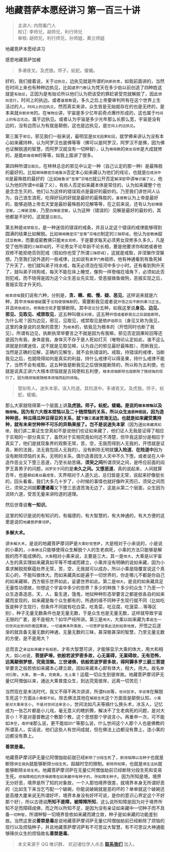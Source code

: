# 地藏菩萨本愿经讲习 第一百三十讲

> 主讲人: 内院看门人 <br />
> 校订: 李师兄，胡师兄，利行师兄 <br />
> 审核: 胡师兄，利行师兄，孙师姐，黄兰师姐 <br />

地藏菩萨本愿经讲习

感恩地藏菩萨加被

> 多诸夜叉。及虎狼。师子。蚖蛇。蝮蝎。

好的，我们接着说，关于`边执见`，边执见就是所谓的`执断执常`，如我前面讲的，当然在时间上来也有种种边执见，比如`婆罗门教`认为梵天在多少劫以前创造了四种姓这就是`有始论`，正因为是有始论所以他们认为把该受的罪赶紧受完就解脱了，因此`崇尚苦行`，时间上的执边。或者`基督教`说，多久之后上帝要审判所有在这个世界上生活过的人，`时间上的边执见`，然而真实来讲，众生皆是无始就存在的也是无终的，是本来就`非断非常`的。在`唯物论`讲，宇宙是多少亿年前奇点爆炸形成的，这也属于`时间上的有边无边`，属于边执见。或者认为宇宙是多少光年那么长那么宽，宇宙是没有边的，没有边而认为有就是颠倒，这也是边执见，是`空间上的边执见`。

第三属于`邪见`，邪见我们一般来说，最明显是`拔无因果轮回`，就学佛来讲认为没有本心如来藏持种，认为阿罗汉也是佛等等（佛可以是阿罗汉，阿罗汉不是佛，因为佛也证解脱道的智慧，而阿罗汉就没有一切种智），认为`喇嘛教`的`男女双修`是大成就修的，是能`即身成佛`的等等，如我上面讲了很多。

第四种所谓`见取见`，在林林总总的邪见中认定一种（自己认定的那一种）是最殊胜的最好的。比如`喇嘛教密宗格鲁派`否定本心如来藏认为他们的戏论，也就是`应成派中观`是最殊胜的最好的（比如`格鲁派“至尊”宗咯巴`就公开否定`解深密`中讲`唯识最了义`，他认为他的所谓`中观`最了义），有些人否定如来藏本体是常住的，认为如来藏整个也是念念生灭的，他们认为这样的错误观点是最好的最妙的。乃至我们讲世间人认为，自己浪生浪死，吃得好玩的好就是最好的最殊胜的，`基督教`认为上帝是最好的，能够追随上帝去天堂是最妙最殊胜的见解等等，在之前来说，还有认为`初禅是涅槃`，`二禅是涅槃`，乃至`四禅是涅槃`，认为这种（错误的）见解是最好的最妙的，其他都是不好的，这就是`见取见`。

第五种是`戒禁取见`，是一种迷信的错误的戒条，并且认定这个错误的戒律能够得到圆满的结果比如解脱。比如`喇嘛教密宗“至尊”宗咯巴`制定的`三昧耶戒`，他认为`密教佛`超过`显教佛`，而要成密教佛只能`男女双修`，于是要求每天必须男女双修多久多久，凡是受了他所谓的`三昧耶戒`的，不论男女不论年龄不论长相，要是他要求你和她或者他双修不能拒绝否则犯戒（假如你也受了所谓`三昧耶戒`），这就是戒取，非涅槃作涅槃想。乃至我们说外道的一些戒律，比如说有`婆罗门教`祖师，他有神通看到有鱼死掉了升天了，他们就叫弟子持水戒，每天必须泡在恒河中多少小时。还有看到狗升天了，就叫弟子持狗戒，每天不能在床上睡觉，像狗一样卷缩在墙角下，必须如此否则犯戒，而不晓得是因为这个众生恶业先实现，受恶报做鱼做狗，恶报实现之后，善报实现才升天的。

`根本烦恼`我们说有六种，分别是，**贪、瞋、痴、慢、疑、恶见**。这样说来就是六种，其中`贪嗔痴慢疑`属于`五钝使很难断`的，需要断我见或者说`开悟之后不断的熏习正法`，并且`转依成功`，`修殊胜空观`才能够断除。其中`恶见`分五种，如我这里说**身见、边见、邪见、见取见、戒禁取见**，这五种叫做`五利使`，这五种`开悟或者断我见之后就能断除`，为什么呢？因为边见，邪见，见取见，戒禁取见是依`萨迦耶见`（身见又称为我见，这里的身是说的总聚的意思）为`根本`的，依我见为根本的（开悟同时也断了我见）。所谓有边见，执断执常举要言之不就是因为有我嘛，邪见否定因果轮回等还是因为有我，身体是我，身体灭不存于是人死如灯灭（唯物论认定如此，谁不这么讲就是封建迷信，这不就是见取见嘛，认为自己的邪见最好最殊胜），而断我见，当然是正确的见解，正确的见解生，就不会执错误的。戒取，持错误的戒律，当断我见之后，也就晓得如何是真实的利益，持什么戒律可以得圣果，持什么戒律不能了，当然不会有戒取。这五种皆是断我见之后很快能断除的，所以称为五利使。也就是说真正讲六大根本烦恼就是五钝使和五利使，`根本烦恼断除也就断除了随烦恼的现行了`，`因为随烦恼是随根本烦恼而起的烦恼`。

> 譬如有人。迷失本家。误入险道。其险道中。多诸夜叉。及虎狼。师子。蚖蛇。蝮蝎。

那么大家就晓得第一个层面上讲**及虎狼。师子。蚖蛇。蝮蝎。**是说的`根本烦恼`以及`随烦恼`。因为有六大根本烦恼以及二十随烦恼的关系，所以众生`造恶种恶因`，因为造种种恶，种瓜得瓜种豆得豆的关系，就`下堕三恶道`苦海无边。也就是如来藏受熏持种，就有未来世种种不可乐的异熟果报了。岂不是说**迷失本家**（因为迷`如来藏真如理`，我们讲二乘证生空真如不是说他们也证如来藏了，他们证人无我是证得了相应于实相的一部分真实了，虽然对于实相究竟如何还不清楚，但毕竟这部分是相应于真实了，他们是就现象界的观察无常，苦，空，无我而得到人无我的，开悟就是证真，断的法我，法无我包括人无我的）。没有断除无明就**误入险道**，**在险道中**因为没有断除烦恼的关系，无明的关系，偶尔造善因生人天中不久下堕。或者说在人中造作恶业又下堕三恶道，乃至长劫苦痛。**须臾之间**所谓须臾之间，是呼应前面的阎罗王善男子的问题，`阎罗天子`问的是**未久之间。又堕恶道**，真的说起来，人间就算百年，也是`朝如青丝暮成雪`，天界相对于人道久远，总归皆是无常，说起来好像挺长的，回头看看，我们大多几十岁了，小时候的事情也就好像昨天而已，须臾之间而已，须臾之间就**即遭诸毒**又下堕三恶道苦海无边了，这是从第二个层面，众生因为流转六道，受苦无量来讲险道的道理。

然后世尊说**有一知识**。

这里的知识是说的有知识的，有福德的，有大智慧的，有大神通的，有大方便的这里是说的`地藏菩萨摩诃萨`。

**多解大术。**

讲`多解大术`，是说的地藏菩萨摩诃萨是`大乘妙觉菩萨`，大是相对于小来说的，小是说的小乘的，`小乘佛法`只能够使得众生解脱个人的生老病死，小乘的方法只能够是解脱的而不能成佛的。`大乘`相对小乘来说，主要是三大，其一是`体大`，大乘是以宇宙人生的真实理如来藏真如平等不增减而建立，小乘并没有明确的说如来藏，因为小乘求解脱观察蕴处界无常，苦，空，无我就可以成办，所以小乘是隐覆宣说这个真实心的，不能叫做体大。而如来藏真如是遍于一切世界的，你走哪儿不都是你自己的如来藏嘛，西方极乐世界如此，娑婆世界如此。第二是`相大`，是说的如来藏具足无量性功德故，你想这个宇宙中多少的世界？多少的种族？多少的众生？乃至一个众生造善造恶，天，人，畜生道，饿鬼，地狱种种形态举要言之都是依各自的如来藏而变现的，如来藏是每个众生都有的，所遇的缘不同种子生现行就不同（比如吃饭是种子生现行，但条件不同就有吃白菜，吃青菜，吃豆腐，吃菠菜....等等区别），种子无量无数条件也是无量无数，于是众生也是无量无数，这样就导致宇宙无限的广袤，是不是相大？如华严经所讲。第三是`用大`，大乘以如来藏为本`能生一切世间出世间的善因果故`，`一切诸佛本所乘故`，`一切菩萨皆乘此法到如来地故`，开悟之后逐渐的就具备无量无数的神通，无量无数的三昧，甚深极甚深的智慧，乃至无量无数的方便，是不是用大？

总而言之`亲证如来藏才有般若`，才有大智慧可讲，才能够显示大乘的体大，用大和相大，如`心经`说，**菩提萨埵，依般若波罗密多故，心无罣碍，无罣碍故，无有恐怖， 远离颠倒梦想，究竟涅槃。三世诸佛，依般若波罗密多故，得阿耨多罗三藐三菩提**举要言之般若依如来藏本心建立故，因如来藏本心即有体大，相大，用大。故名`摩诃衍那`，`大乘`，`第一乘`，`究竟乘`，`无上乘`！运载一切众生到彼岸故。地藏菩萨摩诃萨无量亿阿僧伽以来，通达大乘普度众生，到达究竟彼岸，远离一切苦厄！

当然现在是末法时代，我又不得不再次讲讲，所谓`科技`等，`世间哲学`，`学说等`在解脱生死这个方面`连小乘都不如`，除去佛法其他在`解脱生死`这个方面皆是颠倒认知，`小乘是对大乘来言小`，`不是对世间法来言小`，世间法如凡夫等搞什么换头术，冰冻人，记忆成为一张芯片都是小儿戏，毫无意义的瞎折腾，解决不了生老病死的问题，是对大言小！不是对基督教这个教那个教，这个思想那个学说言小。再重申一次，可不能如`净空`，`南怀瑾`那么说，更不能如`印广`等那么说，什么世间这个人那个人也是佛教的所谓圣人，实话说，他们这些人有世间成就，但在佛法上边都没有靠上，连小乘的边都没有靠上。

**善禁是毒。**

地藏菩萨摩诃萨无量亿阿僧伽劫前就已经`断除了分段生死`了，`断烦恼障以及种子`也就是断除`俱生我执`就能够断除`分段生死`，超越时空的限制。`断除所知障`，也就是`俱生法执`就能够断除`变易生死`。地藏菩萨摩诃萨在无量亿阿僧伽劫前已经断除分段生死和变易生死。`烦恼障相应的贪嗔痴等在如来藏中有种子的`，`所知障无种子`。因为所知是境，境界无分好恶，境界是所了知的对象故，一个人那怕境界很差，就境界本身无所谓好恶的（比如生下来当乞丐配一个破碗，你能说破碗就是恶的坏的？单单就这个破碗还是高楼大厦来说无所谓好坏，境界本身没有好坏可说，是你的意识心界定这个不好那个好），所以古德说**所知不是障，被障障所知**，这么说所知障是因为对于境界所知不足而障碍成佛，而之所以所知不足，是因为没有亲证如来藏中一切种子而不具备`一切种智`，所谓种智一切境界皆依如来藏而建立故，种子是如来藏的功能差别故。当然这里说**善禁是毒**是说地藏菩萨摩诃萨无量亿阿僧伽劫前已经断除了烦恼的现行以及烦恼种子，并且地藏菩萨摩诃萨有不可思议大智慧，有不可思议大神通能够降伏众生的烦恼故名**善禁是毒**。

> 本文来源于 QQ 唯识群， 欢迎诸位学人点击 **[联系我们](https://mp.weixin.qq.com/s/lZCfWjmLjgNR165Tx4_bCQ)** 加入。
